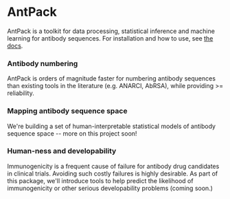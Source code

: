 # AntPack

AntPack is a toolkit for data processing, statistical inference and
machine learning for antibody sequences. For installation and how to
use, see [the docs](https://antpack.readthedocs.io/en/latest/index.html).


### Antibody numbering

AntPack is orders of magnitude faster for numbering antibody sequences than existing
tools in the literature (e.g. ANARCI, AbRSA), while providing >= reliability.

### Mapping antibody sequence space

We're building a set of human-interpretable statistical models of antibody sequence space --
more on this project soon!


### Human-ness and developability

Immunogenicity is a frequent cause of failure for antibody drug candidates in clinical trials.
Avoiding such costly failures is highly desirable. As part of this package, we'll introduce
tools to help predict the likelihood of immunogenicity or other serious developability
problems (coming soon.)
